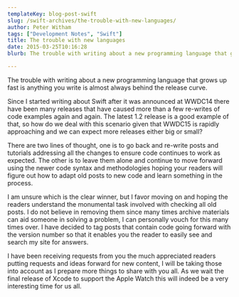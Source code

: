 ```yaml
---
templateKey: blog-post-swift
slug: /swift-archives/the-trouble-with-new-languages/
author: Peter Witham
tags: ["Development Notes", "Swift"]
title: The trouble with new languages
date: 2015-03-25T10:16:28
blurb: The trouble with writing about a new programming language that grows up fast is anything you write is almost always behind the release curve.

---
```


The trouble with writing about a new programming language that grows up fast is anything you write is almost always behind the release curve.

Since I started writing about Swift after it was announced at WWDC14 there have been many releases that have caused more than a few re-writes of code examples again and again. The latest 1.2 release is a good example of that, so how do we deal with this scenario given that WWDC15 is rapidly approaching and we can expect more releases either big or small?

There are two lines of thought, one is to go back and re-write posts and tutorials addressing all the changes to ensure code continues to work as expected. The other is to leave them alone and continue to move forward using the newer code syntax and methodologies hoping your readers will figure out how to adapt old posts to new code and learn something in the process.

I am unsure which is the clear winner, but I favor moving on and hoping the readers understand the monumental task involved with checking all old posts. I do not believe in removing them since many times archive materials can aid someone in solving a problem, I can personally vouch for this many times over. I have decided to tag posts that contain code going forward with the version number so that it enables you the reader to easily see and search my site for answers.

I have been receiving requests from you the much appreciated readers putting requests and ideas forward for new content, I will be taking those into account as I prepare more things to share with you all. As we wait the final release of Xcode to support the Apple Watch this will indeed be a very interesting time for us all.
